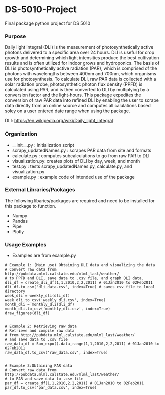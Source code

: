 # DS-5010-Project
Final package python project for DS 5010

### Purpose

Daily light integral (DLI) is the measurement of photosynthetically active photons delivered to a specific area over 24 hours. DLI is useful for crop growth and determining which light intensities produce the best cultivation results and is often utilized for indoor grows and hydroponics. The basis of DLI is photosynthetically active radiation (PAR), which is comprised of the photons with wavelengths between 400nm and 700nm, which organisms use for photosynthesis. To calculate DLI, raw PAR data is collected with a solar radiation probe, photosynthetic photon flux density (PPFD) is calculated using PAR, and is then converted to DLI by multiplying by a conversion factor and the light-hours. This package expedites the conversion of raw PAR data into refined DLI by enabling the user to scrape data directly from an online source and computes all calulations based soley on a user entered date range when using the package. 

DLI: https://en.wikipedia.org/wiki/Daily_light_integral

### Organization

- \_\_init\_\_.py : Initialization script
- scrapy_updatedNames.py : scrapes PAR data from site and formats 
- calculate.py : computes subcalculations to go from raw PAR to DLI
- visualization.py: creates plots of DLI by day, week, and month
- test.py : tests scrapy_updatedNames.py, calculate.py, and visualization.py
- example.py : example code of intended use of the package

### External Libraries/Packages
The following libaries/packages are required and need to be installed for this package to function.
- Numpy
- Pandas
- Pipe
- Plotly

### Usage Examples
- Examples are from example.py 

```
# Example 1: (Main use) Obtaining DLI data and visualizing the data
# Convert raw data from http://pubdata.mlml.calstate.edu/mlml_last/weather/
# to PPFD and DLI, save data to .csv file, and graph DLI data.
dli_df = create_dli_df(1,1,2010,2,2,2011) # 01Jan2010 to 02Feb2011
dli_df.to_csv('dli_data.csv', index=True) # saves csv file to local directory
week_dli = weekly_dli(dli_df)
week_dli.to_csv('weekly_dli.csv', index=True)
month_dli = monthly_dli(dli_df)
month_dli.to_csv('monthly_dli.csv', index=True)
draw_figures(dli_df)


# Example 2: Retrieving raw data
# Retrieve and compile raw data
# from http://pubdata.mlml.calstate.edu/mlml_last/weather/
# and save data to .csv file
raw_data_df = Sun_expo().data_range(1,1,2010,2,2,2011) # 01Jan2010 to 02Feb2011
raw_data_df.to_csv('raw_data.csv', index=True)


# Example 3:Obtaining PAR data
# Convert raw data from http://pubdata.mlml.calstate.edu/mlml_last/weather/
# to PAR and save data to .csv file
par_df = create_df(1,1,2010,2,2,2011) # 01Jan2010 to 02Feb2011
par_df.to_csv('par_data.csv', index=True)
```
